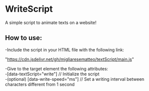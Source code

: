 # WriteScript
A simple script to animate texts on a website!

## How to use:
-Include the script in your HTML file with the following link:  

"https://cdn.jsdelivr.net/gh/migliaresematteo/textScript/main.js"

-Give to the target element the following attributes:  
  -[data-textScript="write"]  // Initialize the script  
  -(optional) [data-write-speed="ms"] // Set a writing interval between characters different from 1 second
